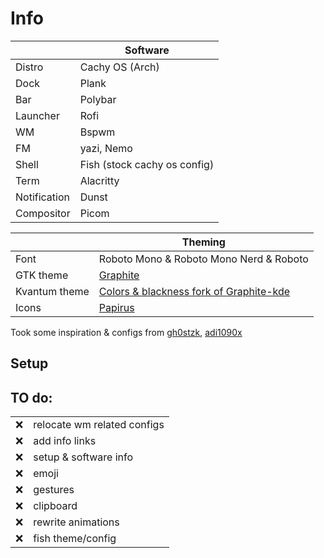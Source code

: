 # Info
| | Software |
| ------------- | ------------- |
| Distro  | Cachy OS (Arch)  |
| Dock  | Plank  |
| Bar  | Polybar  |
| Launcher  | Rofi  |
| WM  | Bspwm  |
| FM  | yazi, Nemo  |
| Shell  | Fish (stock cachy os config)  |
| Term  | Alacritty  |
| Notification  | Dunst  |
| Compositor  | Picom  |


| | Theming |
| ------------- | ------------- |
| Font  |  Roboto Mono & Roboto Mono Nerd & Roboto  |
| GTK theme  | [Graphite](https://github.com/vinceliuice/Graphite-gtk-theme)  |
|  Kvantum theme  | [Colors & blackness fork of Graphite-kde](https://github.com/KF-Art/Graphite-kvantum-colors)  |
| Icons  | [Papirus](https://github.com/PapirusDevelopmentTeam/papirus-icon-theme)  |

Took some inspiration & configs from [gh0stzk](https://github.com/gh0stzk/dotfiles),  [adi1090x](https://github.com/adi1090x/)

## Setup

## TO do:
| | |
| ------------- | ------------- |
| ❌  | relocate wm related configs  |
| ❌  | add info links  |
| ❌  | setup & software info  |
| ❌  | emoji  |
| ❌  | gestures  |
| ❌  | clipboard  |
| ❌  | rewrite animations  |
| ❌  | fish theme/config |



